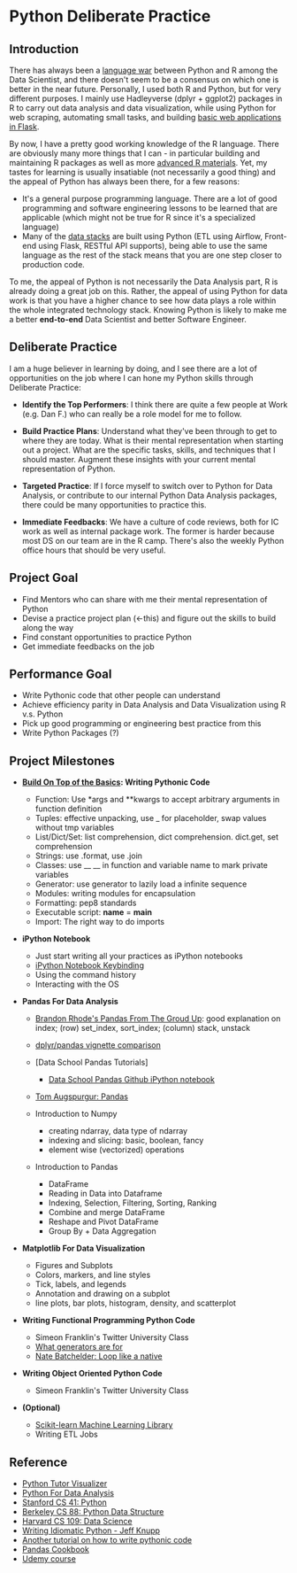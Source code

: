 # Python Deliberate Practice

## Introduction

There has always been a [language war] between Python and R among the Data Scientist, and there doesn't seem to be a consensus on which one is better in the near future. Personally, I used both R and Python, but for very different purposes. I mainly use Hadleyverse (dplyr + ggplot2) packages in R to carry out data analysis and data visualization, while using Python for web scraping, automating small tasks, and building [basic web applications in Flask]. 

By now, I have a pretty good working knowledge of the R language. There are obviously many more things that I can - in particular building and maintaining R packages as well as more [advanced R materials]. Yet, my tastes for learning is usually insatiable (not necessarily a good thing) and the appeal of Python has always been there, for a few reasons: 

* It's a general purpose programming language. There are a lot of good programming and software engineering lessons to be learned that are applicable (which might not be true for R since it's a specialized language)
* Many of the [data stacks] are built using Python (ETL using Airflow, Front-end using Flask, RESTful API supports), being able to use the same language as the rest of the stack means that you are one step closer to production code.

To me, the appeal of Python is not necessarily the Data Analysis part, R is already doing a great job on this. Rather, the appeal of using Python for data work is that you have a higher chance to see how data plays a role within the whole integrated technology stack. Knowing Python is likely to make me a better **end-to-end** Data Scientist and better Software Engineer.

## Deliberate Practice

I am a huge believer in learning by doing, and I see there are a lot of opportunities on the job where I can hone my Python skills through Deliberate Practice:

* **Identify the Top Performers**: I think there are quite a few people at Work (e.g. Dan F.) who can really be a role model for me to follow.

* **Build Practice Plans**: Understand what they've been through to get to where they are today. What is their mental representation when starting out a project. What are the specific tasks, skills, and techniques that I should master. Augment these insights with your current mental representation of Python.

* **Targeted Practice**: If I force myself to switch over to Python for Data Analysis, or contribute to our internal Python Data Analysis packages, there could be many opportunities to practice this.

* **Immediate Feedbacks**: We have a culture of code reviews, both for IC work as well as internal package work. The former is harder because most DS on our team are in the R camp. There's also the weekly Python office hours that should be very useful.

## Project Goal

* Find Mentors who can share with me their mental representation of Python
* Devise a practice project plan (<-this) and figure out the skills to build along the way
* Find constant opportunities to practice Python
* Get immediate feedbacks on the job

## Performance Goal

* Write Pythonic code that other people can understand
* Achieve efficiency parity in Data Analysis and Data Visualization using R v.s. Python
* Pick up good programming or engineering best practice from this
* Write Python Packages (?)

## Project Milestones

* **[Build On Top of the Basics]: Writing Pythonic Code**

    * Function: Use *args and **kwargs to accept arbitrary arguments in function definition
    * Tuples: effective unpacking, use _ for placeholder, swap values without tmp variables
    * List/Dict/Set: list comprehension, dict comprehension. dict.get, set comprehension
    * Strings: use .format, use .join
    * Classes: use __ __ in function and variable name to mark private variables
    * Generator: use generator to lazily load a infinite sequence
    * Modules: writing modules for encapsulation
    * Formatting: pep8 standards
    * Executable script: __name__ = __main__
    * Import: The right way to do imports

* **iPython Notebook**
    
    * Just start writing all your practices as iPython notebooks
    * [iPython Notebook Keybinding]
    * Using the command history
    * Interacting with the OS

* **Pandas For Data Analysis**
    * [Brandon Rhode's Pandas From The Groud Up]: good explanation on index; (row) set_index, sort_index; (column) stack, unstack
    * [dplyr/pandas vignette comparison]
    * [Data School Pandas Tutorials]
        * [Data School Pandas Github iPython notebook]
    * [Tom Augspurgur: Pandas]
    * Introduction to Numpy
        * creating ndarray, data type of ndarray
        * indexing and slicing: basic, boolean, fancy
        * element wise (vectorized) operations
    
    * Introduction to Pandas
        * DataFrame
        * Reading in Data into Dataframe
        * Indexing, Selection, Filtering, Sorting, Ranking
        * Combine and merge DataFrame
        * Reshape and Pivot DataFrame
        * Group By + Data Aggregation

* **Matplotlib For Data Visualization**

    * Figures and Subplots
    * Colors, markers, and line styles
    * Tick, labels, and legends
    * Annotation and drawing on a subplot
    * line plots, bar plots, histogram, density, and scatterplot

* **Writing Functional Programming Python Code**
    
    * Simeon Franklin's Twitter University Class
    * [What generators are for]
    * [Nate Batchelder: Loop like a native]

* **Writing Object Oriented Python Code**
    
    * Simeon Franklin's Twitter University Class

* **(Optional)** 
    
    * [Scikit-learn Machine Learning Library]
    * Writing ETL Jobs 


## Reference

* [Python Tutor Visualizer]
* [Python For Data Analysis]
* [Stanford CS 41: Python]
* [Berkeley CS 88: Python Data Structure]
* [Harvard CS 109: Data Science]
* [Writing Idiomatic Python - Jeff Knupp]
* [Another tutorial on how to write pythonic code]
* [Pandas Cookbook]
* [Udemy course]


[language war]:http://www.dataschool.io/python-or-r-for-data-science/
[advanced R materials]:http://adv-r.had.co.nz/
[basic web applications in Flask]:https://github.com/robert8138/flask-google-calendar-api-project
[data stacks]:https://lab.getbase.com/productive-data-science-python/

[iPython Notebook Keybinding]:https://www.webucator.com/blog/wp-content/uploads/2015/07/IPython-Notebook-Shortcuts.pdf

[Build On Top of the Basics]:http://stackoverflow.com/questions/2573135/python-progression-path-from-apprentice-to-guru
[Nate Batchelder: Loop like a native]:https://www.youtube.com/watch?time_continue=14&v=EnSu9hHGq5o
[What generators are for]:http://simeonfranklin.com/blog/2012/may/22/what-generators-are-for/

[Brandon Rhode's Pandas From The Groud Up]:https://www.youtube.com/watch?v=5JnMutdy6Fw
[dplyr/pandas vignette comparison]:http://nbviewer.jupyter.org/gist/TomAugspurger/6e052140eaa5fdb6e8c0
[Data School Tutorials]:http://www.dataschool.io/easier-data-analysis-with-pandas/
[Data School Pandas Github iPython notebook]:https://github.com/justmarkham/pandas-videos
[Tom Augspurgur: Pandas]:https://www.youtube.com/watch?v=otCriSKVV_8
[Scikit-learn Machine Learning Library]:http://www.dataschool.io/machine-learning-with-scikit-learn/

[Python Tutor Visualizer]:http://www.pythontutor.com/visualize.html#mode=edit
[Python For Data Analysis]:http://www3.canisius.edu/~yany/python/Python4DataAnalysis.pdf
[Stanford CS 41: Python]:http://stanfordpython.com/
[Berkeley CS 88: Python Data Structure]:http://cs88-website.github.io/
[Harvard CS 109: Data Science]:http://cs109.github.io/2015/
[Writing Idiomatic Python - Jeff Knupp]:http://share.sm3.su/writing_idiomatic_python_3.pdf
[Another tutorial on how to write pythonic code]:http://safehammad.com/downloads/python-idioms-2014-01-16.pdf
[Pandas Cookbook]:http://pandas.pydata.org/pandas-docs/stable/cookbook.html
[Udemy course]:https://www.udemy.com/learning-python-for-data-analysis-and-visualization/?ccManual=&couponCode=DEAL19

